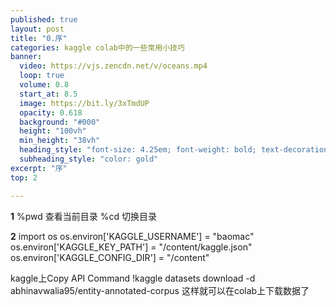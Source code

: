 ```yaml
---
published: true
layout: post
title: "0.序"
categories: kaggle colab中的一些常用小技巧
banner:
  video: https://vjs.zencdn.net/v/oceans.mp4
  loop: true
  volume: 0.8
  start_at: 8.5
  image: https://bit.ly/3xTmdUP
  opacity: 0.618
  background: "#000"
  height: "100vh"
  min_height: "38vh"
  heading_style: "font-size: 4.25em; font-weight: bold; text-decoration: underline"
  subheading_style: "color: gold"
excerpt: "序"
top: 2

---
```


**1**
%pwd 查看当前目录
%cd 切换目录

**2**
import os
os.environ['KAGGLE_USERNAME'] = "baomac"
os.environ['KAGGLE_KEY_PATH'] = "/content/kaggle.json"
os.environ['KAGGLE_CONFIG_DIR'] = "/content"

kaggle上Copy API Command
!kaggle datasets download -d abhinavwalia95/entity-annotated-corpus
这样就可以在colab上下载数据了
